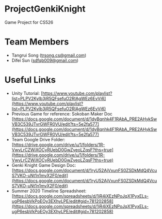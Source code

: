 # ProjectGenkiKnight
Game Project for CS526

# Team Members 
- Tangrui Song (trsong.cs@gmail.com)
- Difei Sun (sdfqb009@gmail.com)

# Useful Links
- Unity Tutorial: [https://www.youtube.com/playlist?list=PLPV2KyIb3jR5QFsefuO2RlAgWEz6EvVi6](https://www.youtube.com/playlist?list=PLPV2KyIb3jR5QFsefuO2RlAgWEz6EvVi6)
- Previous Game for reference: Sokoban Maker Doc [https://docs.google.com/document/d/1dyBqnhk4F1RAbA_PRE2AHykSwVB3C539JTvrGWFR0VU/edit?ts=5e2fa577](https://docs.google.com/document/d/1dyBqnhk4F1RAbA_PRE2AHykSwVB3C539JTvrGWFR0VU/edit?ts=5e2fa577)
- Team Google Drive Folder: [https://drive.google.com/drive/u/1/folders/1R-VwvLrCZWiXOCyRUebD0GwZyeoLZqsF?ths=true](https://drive.google.com/drive/u/1/folders/1R-VwvLrCZWiXOCyRUebD0GwZyeoLZqsF?ths=true)
- Genki Knight Game Design Doc: [https://docs.google.com/document/d/1ryU52AjVxunFS0ZSDkMdQ4VcuS7VKO-uNt1n1mvX2F0/edit](https://docs.google.com/document/d/1ryU52AjVxunFS0ZSDkMdQ4VcuS7VKO-uNt1n1mvX2F0/edit)
- Summer 2020 Timeline Spreadsheet: [https://docs.google.com/spreadsheets/d/1jR4iXEzNPoJqX1PyxELs-ugP6esbVkPoEOy3EXhyLPE/edit#gid=781202858](https://docs.google.com/spreadsheets/d/1jR4iXEzNPoJqX1PyxELs-ugP6esbVkPoEOy3EXhyLPE/edit#gid=781202858)

